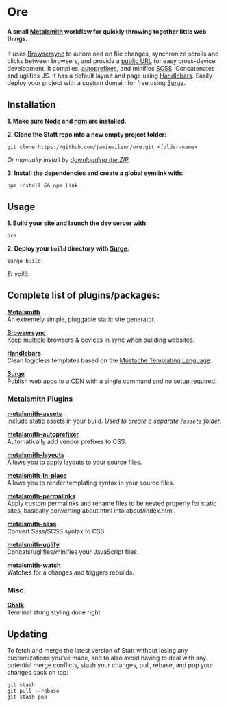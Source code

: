 # Ore
#### A small [Metalsmith](http://metalsmith.io) workflow for quickly throwing together little web things.

It uses [Browsersync](http://browsersync.io) to autoreload on file changes, synchronize scrolls and clicks between browsers, and provide a [public URL](http://localtunnel.me) for easy cross-device development. It compiles, [autoprefixes](https://github.com/postcss/autoprefixer), and minifies [SCSS](http://sass-lang.com/). Concatenates and uglifies JS. It has a default layout and page using [Handlebars](http://handlebarsjs.com). Easily deploy your project with a custom domain for free using [Surge](https://surge.sh).

## Installation

**1. Make sure [Node](http://nodejs.org) and [npm](https://docs.npmjs.com/getting-started/installing-node) are installed.**

**2. Clone the Statt repo into a new empty project folder:**

```
git clone https://github.com/jamiewilson/ore.git <folder-name>
```

_Or manually install by [downloading the ZIP](https://github.com/jamiewilson/ore/archive/master.zip)._

**3. Install the dependencies and create a global symlink with:**

```
npm install && npm link
```

## Usage

**1. Build your site and launch the dev server with:**

```
ore
```

**2. Deploy your `build` directory with [Surge](https://surge.sh/):**

```
surge build
```

_Et voilà._

## Complete list of plugins/packages:

**[Metalsmith](http://metalsmith.io)**  
An extremely simple, pluggable static site generator.

**[Browsersync](https://github.com/Browsersync/browser-sync)**  
Keep multiple browsers & devices in sync when building websites.

**[Handlebars](http://handlebarsjs.com/)**  
Clean logicless templates based on the [Mustache Templating Language](http://mustache.github.com/).

**[Surge](https://github.com/sintaxi/surge)**  
Publish web apps to a CDN with a single command and no setup required.

### Metalsmith Plugins

**[metalsmith-assets](https://github.com/treygriffith/metalsmith-assets)**  
Include static assets in your build. _Used to create a separate `/assets` folder._

**[metalsmith-autoprefixer](https://github.com/esundahl/metalsmith-autoprefixer)**  
Automatically add vendor prefixes to CSS.

**[metalsmith-layouts](https://github.com/superwolff/metalsmith-in-place)**  
Allows you to apply layouts to your source files.

**[metalsmith-in-place](https://github.com/superwolff/metalsmith-in-place)**  
Allows you to render templating syntax in your source files.

**[metalsmith-permalinks](https://github.com/segmentio/metalsmith-permalinks)**  
Apply custom permalinks and rename files to be nested properly for static sites, basically converting about.html into about/index.html.

**[metalsmith-sass](https://github.com/stevenschobert/metalsmith-sass)**  
Convert Sass/SCSS syntax to CSS.

**[metalsmith-uglify](https://github.com/ksmithut/metalsmith-uglify)**  
Concats/uglifies/minifies your JavaScript files.

**[metalsmith-watch](https://github.com/FWeinb/metalsmith-watch)**  
Watches for a changes and triggers rebuilds.

### Misc.

**[Chalk](https://github.com/chalk/chalk)**  
Terminal string styling done right.

## Updating
To fetch and merge the latest version of Statt without losing any customizations you've made, and to also avoid having to deal with any potential merge conflicts, stash your changes, pull, rebase, and pop your changes back on top:

```
git stash
git pull --rebase
git stash pop
```
